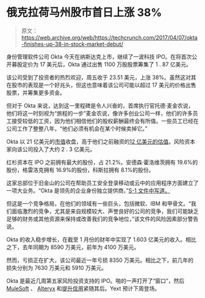 # 俄克拉荷马州股市首日上涨 38%

> 原文：<https://web.archive.org/web/https://techcrunch.com/2017/04/07/okta-finishes-up-38-in-stock-market-debut/>

身份管理软件公司 Okta 今天在纳斯达克上市，继续了一波科技 IPO。在将首次公开募股定价为 17 美元后，Okta 通过出售 1100 万股股票筹集了 1 . 87 亿美元。

该公司受到了投资者的热烈欢迎，周五收于 23.51 美元，上涨 38%。虽然这对其在股市的表现是一个好兆头，但这也意味着该公司可能以超过 17 美元的价格出售股票，并筹集更多资金。

但对于 Okta 来说，达到这一里程碑是令人兴奋的，首席执行官托德·麦金农说，他们将这一时刻视为“旅程的一步”麦金农说，像许多创业公司一样，他们的许多员工接受较低的工资，因为他们相信他们的股权薪酬最终会有所值。一些员工已经在公司工作了整整八年，“他们必须有机会在某个时候卖掉它。”

Okta 以 21 亿美元的[市值](https://web.archive.org/web/20230304021213/https://finance.yahoo.com/quote/OKTA?p=OKTA)收盘，高于他们之前融资的[12 亿美元的估值](https://web.archive.org/web/20230304021213/http://graphics.wsj.com/billion-dollar-club/)。风险资本家向该公司投入了大约 2 . 3 亿美元。

红杉资本在 IPO 之前拥有最大的股份，占 21.2%。安德森·霍洛维茨拥有 19.6%的股份，格雷洛克拥有 16.9%的股份，科斯拉拥有 8.1%的股份。

这家总部位于旧金山的公司在帮助员工安全登录移动或云中的应用程序方面建立了一项大业务。“Okta 是领先的企业身份独立提供商，”[S-1 文件中写道。](https://web.archive.org/web/20230304021213/https://www.sec.gov/Archives/edgar/data/1660134/000119312517110829/d289173ds1a.htm)

但这是一个竞争格局，在他们的领域有一些巨头，包括微软、IBM 和甲骨文。“我们面临激烈的竞争，尤其是来自规模较大、声誉良好的公司的竞争，我们可能缺乏足够的财务或其他资源来保持或改善我们的竞争地位，”该文件的风险因素部分警告说。

Okta 的收入稳步增长，在截至 1 月份的财年中实现了 1.603 亿美元的收入。相比之下，去年同期为 8590 万美元，前年为 4100 万美元。

然而，亏损正在扩大，该公司最近一年亏损 8350 万美元。相比之下，前几年的损失分别为 7630 万美元和 5910 万美元。

Okta 是最近几周第五家风险投资支持的 IPO。啪的一声打开了“窗口”，然后 [MuleSoft](https://web.archive.org/web/20230304021213/https://techcrunch.com/2017/03/17/mulesoft-soars-46-on-first-day-of-trading/) 、 [Alteryx](https://web.archive.org/web/20230304021213/https://techcrunch.com/2017/03/24/alteryx-rises-11-in-data-analytics-ipo/) 和[提升信用](https://web.archive.org/web/20230304021213/https://techcrunch.com/2017/04/06/elevate-credit-pulls-off-lending-ipo/)紧随其后。Yext 预计下周登场。